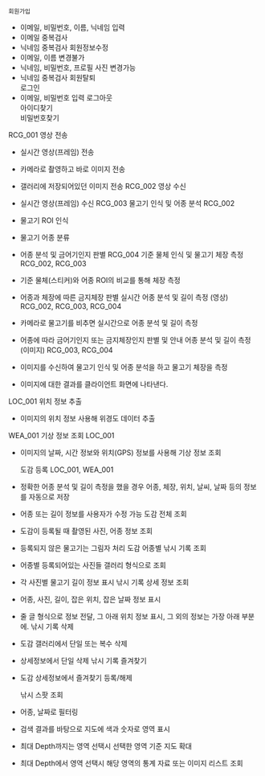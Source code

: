 	회원가입		
- 이메일, 비밀번호, 이름, 닉네임 입력
- 이메일 중복검사
- 닉네임 중복검사
	회원정보수정		
- 이메일, 이름 변경불가
- 닉네임, 비밀번호, 프로필 사진 변경가능
- 닉네임 중복검사
	회원탈퇴		
	로그인		
- 이메일, 비밀번호 입력
	로그아웃		
	아이디찾기		
	비밀번호찾기		
			
RCG_001	영상 전송		
- 실시간 영상(프레임) 전송

- 카메라로 촬영하고 바로 이미지 전송
- 갤러리에 저장되어있던 이미지 전송
RCG_002	영상 수신		
- 실시간 영상(프레임) 수신
RCG_003	물고기 인식 및 어종 분석	RCG_002	
- 물고기 ROI 인식
- 물고기 어종 분류
- 어종 분석 및 금어기인지 판별
RCG_004	기준 물체 인식 및 물고기 체장 측정	RCG_002, RCG_003	
- 기준 물체(스티커)와 어종 ROI의 비교를 통해 체장 측정
- 어종과 체장에 따른 금지체장 판별
	실시간 어종 분석 및 길이 측정 (영상)	RCG_002, RCG_003, RCG_004	
- 카메라로 물고기를 비추면 실시간으로 어종 분석 및 길이 측정
- 어종에 따라 금어기인지 또는 금지체장인지 판별 및 안내
	어종 분석 및 길이 측정 (이미지)	RCG_003, RCG_004	
- 이미지를 수신하여 물고기 인식 및 어종 분석을 하고 물고기 체장을 측정
- 이미지에 대한 결과를 클라이언트 화면에 나타낸다.
			
LOC_001	위치 정보 추출		
- 이미지의 위치 정보 사용해 위경도 데이터 추출
			
WEA_001	기상 정보 조회	LOC_001	
- 이미지의 날짜, 시간 정보와 위치(GPS) 정보를 사용해 기상 정보 조회
			
	도감 등록	LOC_001, WEA_001	
- 정확한 어종 분석 및 길이 측정을 했을 경우 어종, 체장, 위치, 날씨, 날짜 등의 정보를 자동으로 저장
- 어종 또는 길이 정보를 사용자가 수정 가능
	도감 전체 조회		
- 도감이 등록될 때 촬영된 사진, 어종 정보 조회
- 등록되지 않은 물고기는 그림자 처리
	도감 어종별 낚시 기록 조회	
- 어종별 등록되어있는 사진들 갤러리 형식으로 조회
- 각 사진별 물고기 길이 정보 표시
	낚시 기록 상세 정보 조회	
- 어종, 사진, 길이, 잡은 위치, 잡은 날짜 정보 표시
- 줄 글 형식으로 정보 전달, 그 아래 위치 정보 표시, 그 외의 정보는 가장 아래 부분에.
	낚시 기록 삭제	
- 도감 갤러리에서 단일 또는 복수 삭제
- 상세정보에서 단일 삭제
	낚시 기록 즐겨찾기		
- 도감 상세정보에서 즐겨찾기 등록/해제
			
	낚시 스팟 조회		
- 어종, 날짜로 필터링
- 검색 결과를 바탕으로 지도에 색과 숫자로 영역 표시
- 최대 Depth까지는 영역 선택시 선택한 영역 기준 지도 확대
- 최대 Depth에서 영역 선택시 해당 영역의 통계 자료 또는 이미지 리스트 조회

